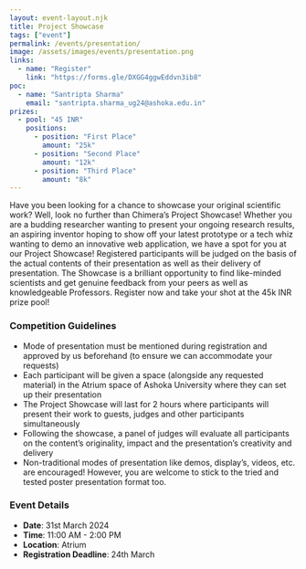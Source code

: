 ```yaml
---
layout: event-layout.njk
title: Project Showcase
tags: ["event"]
permalink: /events/presentation/
image: /assets/images/events/presentation.png
links:
  - name: "Register"
    link: "https://forms.gle/DXGG4ggwEddvn3ib8"
poc:
  - name: "Santripta Sharma"
    email: "santripta.sharma_ug24@ashoka.edu.in"
prizes: 
  - pool: "45 INR"
    positions:
      - position: "First Place"
        amount: "25k"
      - position: "Second Place"
        amount: "12k"
      - position: "Third Place"
        amount: "8k"
---
```


Have you been looking for a chance to showcase your original scientific work? Well, look no further than Chimera’s Project Showcase! Whether you are a budding researcher wanting to present your ongoing research results, an aspiring inventor hoping to show off your latest prototype or a tech whiz wanting to demo an innovative web application, we have a spot for you at our Project Showcase! Registered participants will be judged on the basis of the actual contents of their presentation as well as their delivery of presentation. The Showcase is a brilliant opportunity to find like-minded scientists and get genuine feedback from your peers as well as knowledgeable Professors. Register now and take your shot at the 45k INR prize pool!

### Competition Guidelines
- Mode of presentation must be mentioned during registration and approved by us beforehand (to ensure we can accommodate your requests)
- Each participant will be given a space (alongside any requested material) in the Atrium space of Ashoka University where they can set up their presentation
- The Project Showcase will last for 2 hours where participants will present their work to guests, judges and other participants simultaneously
- Following the showcase, a panel of judges will evaluate all participants on the content’s originality, impact and the presentation’s creativity and delivery
- Non-traditional modes of presentation like demos, display’s, videos, etc. are encouraged! However, you are welcome to stick to the tried and tested poster presentation format too.

### Event Details
- **Date**: 31st March 2024
- **Time**: 11:00 AM - 2:00 PM
- **Location**: Atrium
- **Registration Deadline**: 24th March